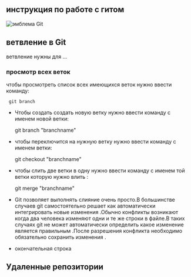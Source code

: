 ## инструкция по работе с гитом

![эмблема Git](besya.jpg)

## ветвление в Git 

ветвление нужны для ...

### просмотр всех веток

чтобы просмотреть список всех имеющихся веток нужно ввести команду:

     git branch

* Чтобы создать создать новую ветку нужно ввести команду с именем новой ветки:

    git branch "branchname"
    
* чтобы переключится на нужную ветку нужно ввести команду с именем ветки:

    git checkout "branchname"
   
* чтобы слить две ветки в одну нужно ввести команду с именем той ветки которую нужно влить :

    git merge "branchname"

* Git позволяет выполнять слияние очень просто.В большинстве случаев git самостоятельно решает как автоматически интегрировать новые изменения .Обычно конфликты возникают когда два человека изменяют одни и те же строки в файле.В таких случаях git не может автоматически определить какое изменение является правильным .После разрешения конфликта необходимо обязательно сохранить изменения .

* окончательная строка

## Удаленные репозитории 
